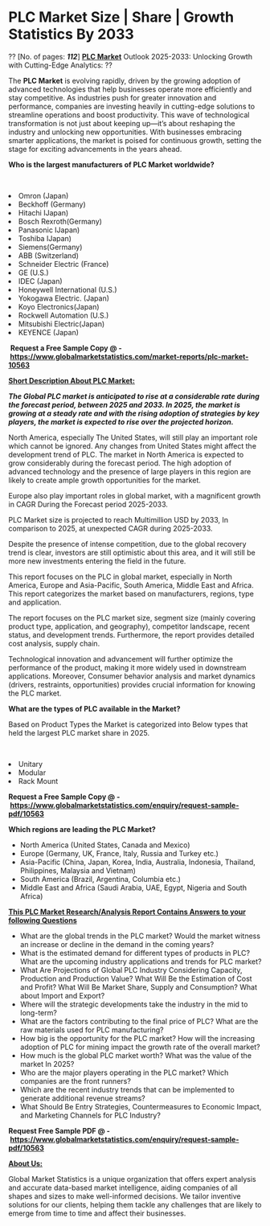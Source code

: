 <H1>PLC Market Size | Share | Growth Statistics By 2033</H1><p>?? [No. of pages:&nbsp;<strong><em>112</em></strong>]&nbsp;<strong><a href="https://www.globalmarketstatistics.com/market-reports/plc-market-10563">PLC&nbsp;Market</a></strong>&nbsp;Outlook 2025-2033: Unlocking Growth with Cutting-Edge Analytics: ??</p><p>The <strong>PLC Market</strong> is evolving rapidly, driven by the growing adoption of advanced technologies that help businesses operate more efficiently and stay competitive. As industries push for greater innovation and performance, companies are investing heavily in cutting-edge solutions to streamline operations and boost productivity. This wave of technological transformation is not just about keeping up&mdash;it&rsquo;s about reshaping the industry and unlocking new opportunities. With businesses embracing smarter applications, the market is poised for continuous growth, setting the stage for exciting advancements in the years ahead.</p><p><strong>Who is the largest manufacturers of PLC Market worldwide?</strong></p><p>&nbsp;<li>Omron (Japan)<li> Beckhoff (Germany)<li> Hitachi IJapan)<li> Bosch Rexroth(Germany)<li> Panasonic IJapan)<li> Toshiba IJapan)<li> Siemens(Germany)<li> ABB (Switzerland)<li> Schneider Electric (France)<li> GE (U.S.)<li> IDEC (Japan)<li> Honeywell International (U.S.)<li> Yokogawa Electric. (Japan)<li> Koyo Electronics(Japan)<li> Rockwell Automation (U.S.)<li> Mitsubishi Electric(Japan)<li> KEYENCE (Japan)</p><p>&nbsp;<strong>Request a Free Sample Copy @ -&nbsp;<a href="https://www.globalmarketstatistics.com/market-reports/plc-market-10563">https://www.globalmarketstatistics.com/market-reports/plc-market-10563</a></strong></p><p><strong><u>Short Description About PLC Market:</u></strong></p><p><strong><em>The Global PLC market is anticipated to rise at a considerable rate during the forecast period, between 2025 and 2033. In 2025, the market is growing at a steady rate and with the rising adoption of strategies by key players, the market is expected to rise over the projected horizon.</em></strong></p><p>North America, especially The United States, will still play an important role which cannot be ignored. Any changes from United States might affect the development trend of PLC. The market in North America is expected to grow considerably during the forecast period. The high adoption of advanced technology and the presence of large players in this region are likely to create ample growth opportunities for the market.</p><p>Europe also play important roles in global market, with a magnificent growth in CAGR During the Forecast period 2025-2033.</p><p>PLC Market size is projected to reach Multimillion USD by 2033, In comparison to 2025, at unexpected CAGR during 2025-2033.</p><p>Despite the presence of intense competition, due to the global recovery trend is clear, investors are still optimistic about this area, and it will still be more new investments entering the field in the future.</p><p>This report focuses on the PLC in global market, especially in North America, Europe and Asia-Pacific, South America, Middle East and Africa. This report categorizes the market based on manufacturers, regions, type and application.</p><p>The report focuses on the PLC market size, segment size (mainly covering product type, application, and geography), competitor landscape, recent status, and development trends. Furthermore, the report provides detailed cost analysis, supply chain.</p><p>Technological innovation and advancement will further optimize the performance of the product, making it more widely used in downstream applications. Moreover, Consumer behavior analysis and market dynamics (drivers, restraints, opportunities) provides crucial information for knowing the PLC market.</p><p><strong>What are the types of PLC available in the Market?</strong></p><p>Based on Product Types the Market is categorized into Below types that held the largest PLC market share in 2025.</p><p>&nbsp;<li>Unitary<li> Modular<li> Rack Mount&nbsp;</p><p><strong>Request a Free Sample Copy @ -&nbsp;<a href="https://www.globalmarketstatistics.com/enquiry/request-sample-pdf/10563">https://www.globalmarketstatistics.com/enquiry/request-sample-pdf/10563</a></strong></p><p><strong>Which regions are leading the PLC Market?</strong></p><ul><li>North America (United States, Canada and Mexico)</li><li>Europe (Germany, UK, France, Italy, Russia and Turkey etc.)</li><li>Asia-Pacific (China, Japan, Korea, India, Australia, Indonesia, Thailand, Philippines, Malaysia and Vietnam)</li><li>South America (Brazil, Argentina, Columbia etc.)</li><li>Middle East and Africa (Saudi Arabia, UAE, Egypt, Nigeria and South Africa)</li></ul><p><strong><u>This PLC Market Research/Analysis Report Contains Answers to your following Questions</u></strong></p><ul><li>What are the global trends in the PLC market? Would the market witness an increase or decline in the demand in the coming years?</li><li>What is the estimated demand for different types of products in PLC? What are the upcoming industry applications and trends for PLC market?</li><li>What Are Projections of Global PLC Industry Considering Capacity, Production and Production Value? What Will Be the Estimation of Cost and Profit? What Will Be Market Share, Supply and Consumption? What about Import and Export?</li><li>Where will the strategic developments take the industry in the mid to long-term?</li><li>What are the factors contributing to the final price of PLC? What are the raw materials used for PLC manufacturing?</li><li>How big is the opportunity for the PLC market? How will the increasing adoption of PLC for mining impact the growth rate of the overall market?</li><li>How much is the global PLC market worth? What was the value of the market In 2025?</li><li>Who are the major players operating in the PLC market? Which companies are the front runners?</li><li>Which are the recent industry trends that can be implemented to generate additional revenue streams?</li><li>What Should Be Entry Strategies, Countermeasures to Economic Impact, and Marketing Channels for PLC Industry?</li></ul><p><strong>Request Free Sample PDF @ -&nbsp;<a href="https://www.globalmarketstatistics.com/enquiry/request-sample-pdf/10563">https://www.globalmarketstatistics.com/enquiry/request-sample-pdf/10563</a></strong></p><p><strong><u>About Us:</u></strong></p><p>Global Market Statistics&nbsp;is a unique organization that offers expert analysis and accurate data-based market intelligence, aiding companies of all shapes and sizes to make well-informed decisions. We tailor inventive solutions for our clients, helping them tackle any challenges that are likely to emerge from time to time and affect their businesses.</p>
